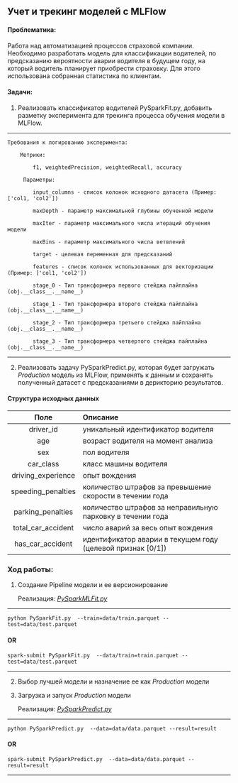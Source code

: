 ## Учет и трекинг моделей с MLFlow

#### Проблематика: 
Работа над автоматизацией процессов страховой компании. 
Необходимо разработать модель для классификации водителей, по предсказанию вероятности аварии 
водителя в будущем году, на который водитель планирует приобрести страховку. 
Для этого использована собранная статистика по клиентам.

#### Задачи: 
1. Реализовать классификатор водителей PySparkFit.py, добавить разметку 
эксперимента для трекинга процесса обучения модели в MLFlow.

___
    Требования к логированию эксперимента:
        
        Метрики: 

            f1, weightedPrecision, weightedRecall, accuracy
    
         Параметры: 
    
            input_columns - список колонок исходного датасета (Пример: ['col1, 'col2'])
            
            maxDepth - параметр максимальной глубины обученной модели
            
            maxIter - параметр максимального числа итераций обучения модели
            
            maxBins - параметр максимального числа ветвлений
            
            target - целевая переменная для предсказаний
            
            features - список колонок использованных для векторизации (Пример: ['col1, 'col2'])
            
            stage_0 - Тип трансформера первого стейджа пайплайна (obj.__class__.__name__)
            
            stage_1 - Тип трансформера второго стейджа пайплайна (obj.__class__.__name__)
            
            stage_2 - Тип трансформера третьего стейджа пайплайна (obj.__class__.__name__)
            
            stage_3 - Тип трансформера четвертого стейджа пайплайна (obj.__class__.__name__)
___
2. Реализовать задачу PySparkPredict.py, которая будет загружать *Production* модель 
из MLFlow, применять к данным и сохранять полученный датасет с предсказаниями
в дерикторию результатов.

#### Структура исходных данных

|        Поле         | 	Описание                                                                     |
|:-------------------:|:------------------------------------------------------------------------------|
|      driver_id      | 	уникальный идентификатор водителя                                            |
|         age         | 	возраст водителя на момент анализа                                           |
|        sex	         | пол водителя                                                                  |
|      car_class      | класс машины водителя                                                         |
| driving_experience	 | опыт вождения                                                                 |
| speeding_penalties	 | количество штрафов за превышение скорости в течении года                      |
| parking_penalties	  | 	количество штрафов за неправильную парковку в течении года                   |
|   total_car_accident   | число аварий за весь опыт вождения                                            |
|       has_car_accident       | идентификатор аварии в текущем году (целевой признак [0/1])                                    |


### Ход работы:
1. Создание Pipeline модели и ее версионирование 

    Реализация: [*PySparkMLFit.py*][1] 
---

    python PySparkFit.py  --train=data/train.parquet --test=data/test.parquet

#### OR

    spark-submit PySparkFit.py  --data/train=train.parquet --test=data/test.parquet
---

2. Выбор лучшей модели и назначение ее как *Production* модели

3. Загрузка и запуск *Production* модели
    
    Реализация: [*PySparkPredict.py*][2] 


---
    python PySparkPredict.py  --data=data/data.parquet --result=result
#### OR
    spark-submit PySparkPredict.py  --data=data/data.parquet --result=result
---


[1]:https://github.com/loverberg/portfolio/blob/main/MLFlow/PySparkFit.py
[2]:https://github.com/loverberg/portfolio/blob/main/MLFlow/PySparkPredict.py
